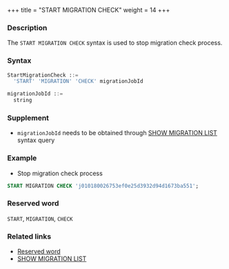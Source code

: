 +++
title = "START MIGRATION CHECK"
weight = 14
+++

### Description

The `START MIGRATION CHECK` syntax is used to stop migration check process.

### Syntax

```sql
StartMigrationCheck ::=
  'START' 'MIGRATION' 'CHECK' migrationJobId 

migrationJobId ::=
  string
```

### Supplement

- `migrationJobId` needs to be obtained through [SHOW MIGRATION LIST](/en/reference/distsql/syntax/ral/migration/show-migration-list/) syntax query

### Example

- Stop migration check process

```sql
START MIGRATION CHECK 'j010180026753ef0e25d3932d94d1673ba551';
```

### Reserved word

`START`, `MIGRATION`, `CHECK`

### Related links

- [Reserved word](/en/reference/distsql/syntax/reserved-word/)
- [SHOW MIGRATION LIST](/en/reference/distsql/syntax/ral/migration/show-migration-list/)
